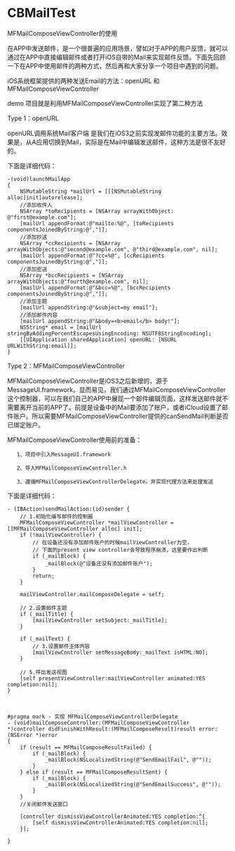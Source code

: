 # CBMailTest
MFMailComposeViewController的使用

在APP中发送邮件，是一个很普遍的应用场景，譬如对于APP的用户反馈，就可以通过在APP中直接编辑邮件或者打开iOS自带的Mail来实现邮件反馈。下面先回顾一下在APP中使用邮件的两种方式，然后再和大家分享一个项目中遇到的问题。

iOS系统框架提供的两种发送Email的方法：openURL 和 MFMailComposeViewController

demo 项目就是利用MFMailComposeViewController实现了第二种方法

Type 1：openURL

openURL调用系统Mail客户端 是我们在iOS3之前实现发邮件功能的主要方法。效果是，从A应用切换到Mail，实际是在Mail中编辑发送邮件，这种方法是很不友好的。

下面是详细代码：

```
-(void)launchMailApp     
{       
    NSMutableString *mailUrl = [[[NSMutableString alloc]init]autorelease];     
    //添加收件人     
    NSArray *toRecipients = [NSArray arrayWithObject: @"first@example.com"];     
    [mailUrl appendFormat:@"mailto:%@", [toRecipients componentsJoinedByString:@","]];     
    //添加抄送     
    NSArray *ccRecipients = [NSArray arrayWithObjects:@"second@example.com", @"third@example.com", nil];       
    [mailUrl appendFormat:@"?cc=%@", [ccRecipients componentsJoinedByString:@","]];     
    //添加密送     
    NSArray *bccRecipients = [NSArray arrayWithObjects:@"fourth@example.com", nil];       
    [mailUrl appendFormat:@"&bcc=%@", [bccRecipients componentsJoinedByString:@","]];     
    //添加主题     
    [mailUrl appendString:@"&subject=my email"];     
    //添加邮件内容     
    [mailUrl appendString:@"&body=<b>email</b> body!"];     
    NSString* email = [mailUrl stringByAddingPercentEscapesUsingEncoding: NSUTF8StringEncoding];       
    [[UIApplication sharedApplication] openURL: [NSURL URLWithString:email]];       
}   
```

Type 2：MFMailComposeViewController

MFMailComposeViewController是iOS3之后新增的，源于MessageUI.framework。显而易见，我们通过MFMailComposeViewController这个控制器，可以在我们自己的APP中展现一个邮件编辑页面，这样发送邮件就不需要离开当前的APP了。前提是设备中的Mail要添加了账户，或者iCloud设置了邮件账户。所以需要MFMailComposeViewController提供的canSendMail判断是否已绑定账户。

MFMailComposeViewController使用前的准备：

       1、项目中引入MessageUI.framework

       2、导入MFMailComposeViewController.h
       
       3、遵循MFMailComposeViewControllerDelegate，并实现代理方法来处理发送

下面是详细代码：
```
- (IBAction)sendMailAction:(id)sender {
    // 1.初始化编写邮件的控制器
    MFMailComposeViewController *mailViewController = [[MFMailComposeViewController alloc] init];
    if (!mailViewController) {
        // 在设备还没有添加邮件账户的时候mailViewController为空，
        // 下面的present view controller会导致程序崩溃，这里要作出判断
        if (_mailBlock) {
            _mailBlock(@"设备还没有添加邮件账户");
        }
        return;
    }
    
    mailViewController.mailComposeDelegate = self;
    
    // 2.设置邮件主题
    if (_mailTitle) {
        [mailViewController setSubject:_mailTitle];
    }
    
    if (_mailText) {
        // 3.设置邮件主体内容
        [mailViewController setMessageBody:_mailText isHTML:NO];
    }
    
    // 5.呼出发送视图
    [self presentViewController:mailViewController animated:YES completion:nil];
}



#pragma mark - 实现 MFMailComposeViewControllerDelegate
- (void)mailComposeController:(MFMailComposeViewController *)controller didFinishWithResult:(MFMailComposeResult)result error:(NSError *)error
{
    if (result == MFMailComposeResultFailed) {
        if (_mailBlock) {
            _mailBlock(NSLocalizedString(@"SendEmailFail", @""));
        }
    } else if (result == MFMailComposeResultSent) {
        if (_mailBlock) {
            _mailBlock(NSLocalizedString(@"SendEmailSuccess", @""));
        }
    }
    //关闭邮件发送窗口
    
    [controller dismissViewControllerAnimated:YES completion:^{
        [self dismissViewControllerAnimated:YES completion:nil];
    }];
    
}


```

